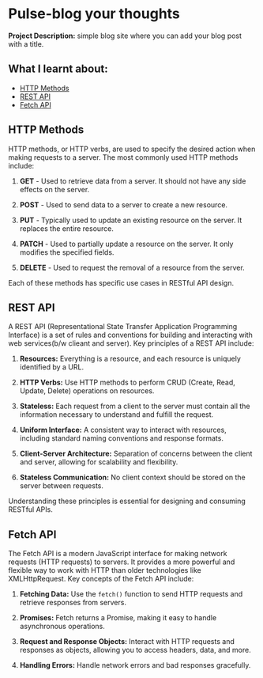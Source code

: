 # Pulse-blog your thoughts 

**Project Description:** simple blog site where you can add your blog post with a title. 

## What I learnt about:

- [HTTP Methods](#http-methods)
- [REST API](#rest-api)
- [Fetch API](#fetch-api)

## HTTP Methods

HTTP methods, or HTTP verbs, are used to specify the desired action when making requests to a server. The most commonly used HTTP methods include:

1. **GET** - Used to retrieve data from a server. It should not have any side effects on the server.

2. **POST** - Used to send data to a server to create a new resource.

3. **PUT** - Typically used to update an existing resource on the server. It replaces the entire resource.

4. **PATCH** - Used to partially update a resource on the server. It only modifies the specified fields.

5. **DELETE** - Used to request the removal of a resource from the server.

Each of these methods has specific use cases in RESTful API design.

## REST API

A REST API (Representational State Transfer Application Programming Interface) is a set of rules and conventions for building and interacting with web services(b/w clieant and server). Key principles of a REST API include:

1. **Resources:** Everything is a resource, and each resource is uniquely identified by a URL.

2. **HTTP Verbs:** Use HTTP methods to perform CRUD (Create, Read, Update, Delete) operations on resources.

3. **Stateless:** Each request from a client to the server must contain all the information necessary to understand and fulfill the request.

4. **Uniform Interface:** A consistent way to interact with resources, including standard naming conventions and response formats.

5. **Client-Server Architecture:** Separation of concerns between the client and server, allowing for scalability and flexibility.

6. **Stateless Communication:** No client context should be stored on the server between requests.

Understanding these principles is essential for designing and consuming RESTful APIs.

## Fetch API

The Fetch API is a modern JavaScript interface for making network requests (HTTP requests) to servers. It provides a more powerful and flexible way to work with HTTP than older technologies like XMLHttpRequest. Key concepts of the Fetch API include:

1. **Fetching Data:** Use the `fetch()` function to send HTTP requests and retrieve responses from servers.

2. **Promises:** Fetch returns a Promise, making it easy to handle asynchronous operations.

3. **Request and Response Objects:** Interact with HTTP requests and responses as objects, allowing you to access headers, data, and more.

4. **Handling Errors:** Handle network errors and bad responses gracefully.


